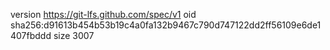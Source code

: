 version https://git-lfs.github.com/spec/v1
oid sha256:d91613b454b53b19c4a0fa132b9467c790d747122dd2ff56109e6de1407fbddd
size 3007
